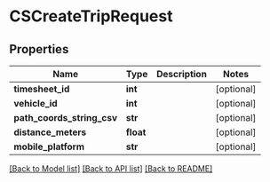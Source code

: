 # CSCreateTripRequest

## Properties
Name | Type | Description | Notes
------------ | ------------- | ------------- | -------------
**timesheet_id** | **int** |  | [optional] 
**vehicle_id** | **int** |  | [optional] 
**path_coords_string_csv** | **str** |  | [optional] 
**distance_meters** | **float** |  | [optional] 
**mobile_platform** | **str** |  | [optional] 

[[Back to Model list]](../README.md#documentation-for-models) [[Back to API list]](../README.md#documentation-for-api-endpoints) [[Back to README]](../README.md)


